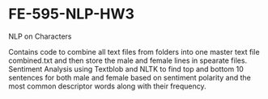 # FE-595-NLP-HW3

NLP on Characters

Contains code to combine all text files from folders into one master text file combined.txt and then store the male and female lines in spearate files.
Sentiment Analysis using Textblob and NLTK to find top and bottom 10 sentences for both male and female based on sentiment polarity and the most common descriptor words along with their frequency.

